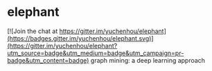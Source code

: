 # elephant

[![Join the chat at https://gitter.im/yuchenhou/elephant](https://badges.gitter.im/yuchenhou/elephant.svg)](https://gitter.im/yuchenhou/elephant?utm_source=badge&utm_medium=badge&utm_campaign=pr-badge&utm_content=badge)
graph mining: a deep learning approach
